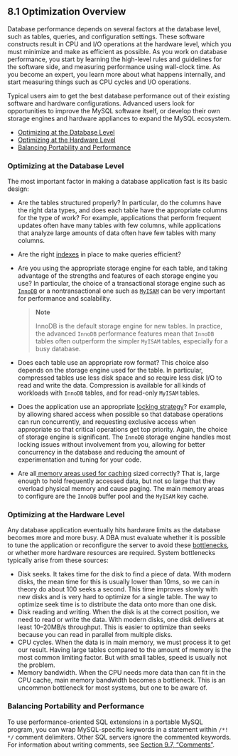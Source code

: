 ## 8.1 Optimization Overview

Database performance depends on several factors at the database level, such as tables, queries, and configuration settings. These software constructs result in CPU and I/O operations at the hardware level, which you must minimize and make as efficient as possible. As you work on database performance, you start by learning the high-level rules and guidelines for the software side, and measuring performance using wall-clock time. As you become an expert, you learn more about what happens internally, and start measuring things such as CPU cycles and I/O operations. 

Typical users aim to get the best database performance out of their existing software and hardware configurations. Advanced users look for opportunities to improve the MySQL software itself, or develop their own storage engines and hardware appliances to expand the MySQL ecosystem. 

- [Optimizing at the Database Level](optimize-overview.html#optimize-database-level)
- [Optimizing at the Hardware Level](optimize-overview.html#optimize-hardware-level)
- [Balancing Portability and Performance](optimize-overview.html#optimize-portability-performance)

### Optimizing at the Database Level

The most important factor in making a database application fast is its basic design:

- Are the tables structured properly? In particular, do the columns have the right data types, and does each table have the appropriate columns for the type of work? For example, applications that perform frequent updates often have many tables with few columns, while applications that analyze large amounts of data often have few tables with many columns. 
- Are the right [indexes](optimization-indexes.html) in place to make queries efficient? 
- Are you using the appropriate storage engine for each table, and taking advantage of the strengths and features of each storage engine you use? In particular, the choice of a transactional storage engine such as [`InnoDB`](optimizing-innodb.html) or a nontransactional one such as [`MyISAM`](optimizing-myisam.html) can be very important for performance and scalability. 

    > **Note**
    > 
    > InnoDB is the default storage engine for new tables. In practice, the advanced `InnoDB` performance features mean that `InnoDB` tables often outperform the simpler `MyISAM` tables, especially for a busy database. 

- Does each table use an appropriate row format? This choice also depends on the storage engine used for the table. In particular, compressed tables use less disk space and so require less disk I/O to read and write the data. Compression is available for all kinds of workloads with `InnoDB` tables, and for read-only `MyISAM` tables. 
- Does the application use an appropriate [locking strategy](locking-issues.html)? For example, by allowing shared access when possible so that database operations can run concurrently, and requesting exclusive access when appropriate so that critical operations get top priority. Again, the choice of storage engine is significant. The `InnoDB` storage engine handles most locking issues without involvement from you, allowing for better concurrency in the database and reducing the amount of experimentation and tuning for your code. 
- Are all[ memory areas used for caching](buffering-caching.html) sized correctly? That is, large enough to hold frequently accessed data, but not so large that they overload physical memory and cause paging. The main memory areas to configure are the `InnoDB` buffer pool and the `MyISAM` key cache. 

### Optimizing at the Hardware Level

Any database application eventually hits hardware limits as the database becomes more and more busy. A DBA must evaluate whether it is possible to tune the application or reconfigure the server to avoid these [bottlenecks](glossary.html#glos_bottleneck), or whether more hardware resources are required. System bottlenecks typically arise from these sources: 

- Disk seeks. It takes time for the disk to find a piece of data. With modern disks, the mean time for this is usually lower than 10ms, so we can in theory do about 100 seeks a second. This time improves slowly with new disks and is very hard to optimize for a single table. The way to optimize seek time is to distribute the data onto more than one disk. 
- Disk reading and writing. When the disk is at the correct position, we need to read or write the data. With modern disks, one disk delivers at least 10–20MB/s throughput. This is easier to optimize than seeks because you can read in parallel from multiple disks. 
- CPU cycles. When the data is in main memory, we must process it to get our result. Having large tables compared to the amount of memory is the most common limiting factor. But with small tables, speed is usually not the problem. 
- Memory bandwidth. When the CPU needs more data than can fit in the CPU cache, main memory bandwidth becomes a bottleneck. This is an uncommon bottleneck for most systems, but one to be aware of. 

### Balancing Portability and Performance

To use performance-oriented SQL extensions in a portable MySQL program, you can wrap MySQL-specific keywords in a statement within `/*! */` comment delimiters. Other SQL servers ignore the commented keywords. For information about writing comments, see [Section 9.7, “Comments”](comments.html). 
